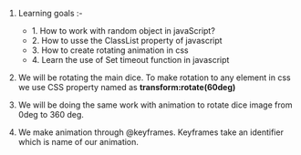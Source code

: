 1. <p>Learning goals :- <ul>
    <li>1. How to work with random object in javaScript?
    </li>
    <li>
            2. How to usse the ClassList property of javascript 
    </li>
    <li>
            3. How to create rotating animation in css 
      </li>
      <li> 
            4. Learn the use of Set timeout function in javascript
    </li>   
       </ul>
   </p>

2. <p>We will be rotating the main dice. To make rotation to any element in css we use CSS property named as <b>transform:rotate(60deg)</b> </p>

3. <p> We will be doing the same work with animation to rotate dice image from 0deg to 360 deg.</p>
4. <p>We make animation through @keyframes. Keyframes take an identifier which is name of our animation.</p>

